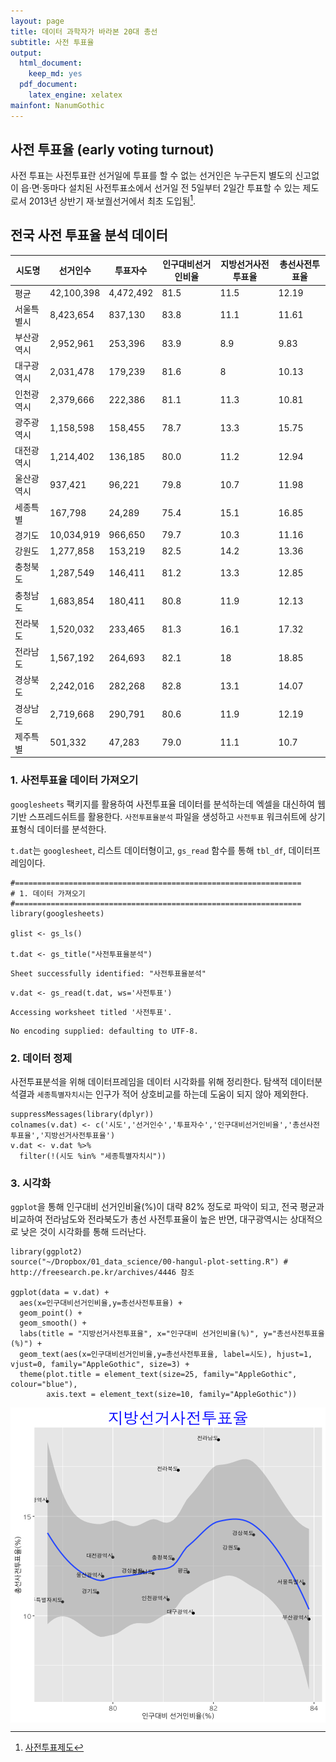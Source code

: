 ```yaml
---
layout: page
title: 데이터 과학자가 바라본 20대 총선
subtitle: 사전 투표율
output:
  html_document: 
    keep_md: yes
  pdf_document:
    latex_engine: xelatex
mainfont: NanumGothic
---
```





## 사전 투표율 (early voting turnout)

사전 투표는 사전투표란 선거일에 투표를 할 수 없는 선거인은 누구든지 별도의 신고없이 읍·면·동마다 설치된 사전투표소에서 선거일 전 5일부터 2일간 투표할 수 있는 제도로서 2013년 상반기 재·보궐선거에서 최초 도입됨[^nec-early-voting].

[^nec-early-voting]: [사전투표제도](http://www.nec.go.kr/portal/bbs/list/B0000357.do?menuNo=200561)

## 전국 사전 투표율 분석 데이터

|시도명   | 선거인수	      |  투표자수	    | 인구대비선거인비율	|지방선거사전투표율 |총선사전투표율 |
|-------|-------------|-------------|---------------|-------------|----------|
|평균	    | 42,100,398  | 4,472,492	| 81.5          | 11.5        |   12.19 |
|서울특별시	| 8,423,654	  | 837,130		| 83.8          | 11.1        |   11.61 |
|부산광역시	| 2,952,961	  | 253,396		| 83.9          | 8.9         |   9.83  |
|대구광역시	| 2,031,478	  | 179,239		| 81.6          | 8           |   10.13 |
|인천광역시	| 2,379,666	  | 222,386		| 81.1          | 11.3        |   10.81 |
|광주광역시	| 1,158,598	  | 158,455		| 78.7          | 13.3        |   15.75 |
|대전광역시	| 1,214,402	  | 136,185		| 80.0          | 11.2        |   12.94 |
|울산광역시	| 937,421	  | 96,221		| 79.8          | 10.7        |   11.98 |
|세종특별	| 167,798	  | 24,289		| 75.4          | 15.1        |   16.85 |
|경기도	| 10,034,919  | 966,650		| 79.7          | 10.3        |   11.16 |
|강원도	| 1,277,858   | 153,219		| 82.5          | 14.2        |   13.36 |
|충청북도	| 1,287,549   | 146,411		| 81.2          | 13.3        |   12.85 |
|충청남도	| 1,683,854   | 180,411		| 80.8          | 11.9        |   12.13 |
|전라북도	| 1,520,032   | 233,465		| 81.3          | 16.1        |   17.32 |
|전라남도	| 1,567,192   | 264,693		| 82.1          | 18          |   18.85 |
|경상북도	| 2,242,016   | 282,268		| 82.8          | 13.1        |   14.07 |
|경상남도	| 2,719,668   | 290,791		| 80.6          | 11.9        |   12.19 |
|제주특별	| 501,332	  | 47,283		| 79.0          | 11.1        |   10.7  |

### 1. 사전투표율 데이터 가져오기

`googlesheets` 팩키지를 활용하여 사전투표율 데이터를 분석하는데 엑셀을 대신하여 웹기반 스프레드쉬트를 활용한다.
`사전투표율분석` 파일을 생성하고 `사전투표` 워크쉬트에 상기 표형식 데이터를 분석한다.

`t.dat`는 `googlesheet`, 리스트 데이터형이고, `gs_read` 함수를 통해 `tbl_df`, 데이터프레임이다.


~~~{.r}
#================================================================
# 1. 데이터 가져오기
#================================================================
library(googlesheets)

glist <- gs_ls()

t.dat <- gs_title("사전투표율분석")
~~~



~~~{.output}
Sheet successfully identified: "사전투표율분석"

~~~



~~~{.r}
v.dat <- gs_read(t.dat, ws='사전투표')
~~~



~~~{.output}
Accessing worksheet titled '사전투표'.

~~~



~~~{.output}
No encoding supplied: defaulting to UTF-8.

~~~

### 2. 데이터 정제

사전투표분석을 위해 데이터프레임을 데이터 시각화를 위해 정리한다.
탐색적 데이터분석결과 `세종특별자치시`는 인구가 적어 상호비교를 하는데 도움이 되지 않아 제외한다.


~~~{.r}
suppressMessages(library(dplyr))
colnames(v.dat) <- c('시도','선거인수','투표자수','인구대비선거인비율','총선사전투표율','지방선거사전투표율')
v.dat <- v.dat %>%
  filter(!(시도 %in% "세종특별자치시")) 
~~~

### 3. 시각화

`ggplot`을 통해 인구대비 선거인비율(%)이 대략 82% 정도로 파악이 되고, 전국 평균과 비교하여 전라남도와 전라북도가
총선 사전투표율이 높은 반면, 대구광역시는 상대적으로 낮은 것이 시각화를 통해 드러난다.


~~~{.r}
library(ggplot2)
source("~/Dropbox/01_data_science/00-hangul-plot-setting.R") # http://freesearch.pe.kr/archives/4446 참조

ggplot(data = v.dat) + 
  aes(x=인구대비선거인비율,y=총선사전투표율) +
  geom_point() +
  geom_smooth() +
  labs(title = "지방선거사전투표율", x="인구대비 선거인비율(%)", y="총선사전투표율(%)") +
  geom_text(aes(x=인구대비선거인비율,y=총선사전투표율, label=시도), hjust=1, vjust=0, family="AppleGothic", size=3) +
  theme(plot.title = element_text(size=25, family="AppleGothic", colour="blue"),
        axis.text = element_text(size=10, family="AppleGothic"))
~~~

<img src="fig/ealry_voting_visualization-1.png" title="plot of chunk ealry_voting_visualization" alt="plot of chunk ealry_voting_visualization" style="display: block; margin: auto;" />

















